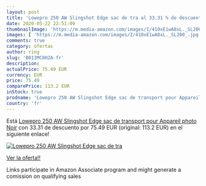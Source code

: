 ```yaml
---
layout: post
title: 'Lowepro 250 AW Slingshot Edge sac de tra al 33.31 % de descuento'
date: 2020-05-22 22:51:09
thumbnailImage: 'https://m.media-amazon.com/images/I/410xE1wA8xL._SL200_.jpg'
images: [ 'https://m.media-amazon.com/images/I/410xE1wA8xL._SL200_.jpg' ]
comments: true
category: ofertas
author: ring
slug: 'B013MC8H2A-fr'
description:
actualPrice: 75.49 EUR
currency: EUR
price: 75.49
comparePrice: 113.2 EUR
inStock: true
prodname: 'Lowepro 250 AW Slingshot Edge sac de transport pour Appareil photo Noir'
country: 'fr'
---
```


Está [Lowepro 250 AW Slingshot Edge sac de transport pour Appareil photo Noir](https://www.amazon.fr/dp/B013MC8H2A/?tag=tolees0d-21) con 33.31 de descuento por 75.49 EUR (original: 113.2 EUR) en el siguiente enlace!

[![Lowepro 250 AW Slingshot Edge sac de tra](https://m.media-amazon.com/images/I/410xE1wA8xL._SL200_.jpg)](https://www.amazon.fr/dp/B013MC8H2A/?tag=tolees0d-21)

[Ver la oferta!!](https://www.amazon.fr/dp/B013MC8H2A/?tag=tolees0d-21)

Links participate in Amazon Associate program and might generate a comission on qualifying sales


